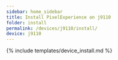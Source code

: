 ```yaml
---
sidebar: home_sidebar
title: Install PixelExperience on j9110
folder: install
permalink: /devices/j9110/install/
device: j9110
---
```

{% include templates/device_install.md %}
